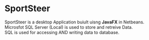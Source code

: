 # SportSteer
SportSteer is a desktop Application buiult uisng <strong>JavaFX</strong> in Netbeans.
<br> Microsfot SQL Server (Local) is used to store and retreive Data.
<br> SQL is used for accessing AND writing data to database.
